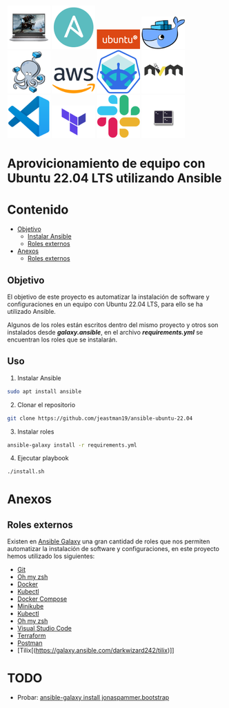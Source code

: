<img src="images/dell-g15-5515-ryzen-edition.png" width="100px" alt="Dell G15 5515 Ryzen">
<img src="images/ansible-logo.png" width="100px" alt="Ansible">
<img src="images/ubuntu-logo14.png" width="100px" alt="Ubuntu">
<img src="images/docker.png" width="100px" alt="Docker">
<img src="images/docker-compose-logo.png" width="100px" alt="Docker compose">
<img src="images/Amazon_Web_Services_Logo.png" width="100px" alt="AWS Cli">
<img src="images/minikube-logo-mini.png" width="100px" alt="Minikube">
<a href="https://github.com/nvm-sh/nvm"><img src="images/nvm.png" width="100px" alt="nvm"></a>
<a href="https://code.visualstudio.com"><img src="images/vsc.png" width="100px" alt="Visual Studio Code"></a>
<a href="https://www.terraform.io/"><img src="images/terraform.png" width="100px" alt="Terraform"></a>
<a href="https://slack.com/"><img src="images/Slack.png" width="100px" alt="Slack"></a>
<a href="https://github.com/gnunn1/tilix"><img src="images/tilix-logo-250x250-1.png" width="100px" alt="Tilix"/></a>

# Aprovicionamiento de equipo con Ubuntu 22.04 LTS utilizando Ansible

# Contenido

-   [Objetivo](#objetivo)
    -   [Instalar Ansible](#instalar-ansible)
    -   [Roles externos](#roles-externos)
-   [Anexos](#anexos)
    -   [Roles externos](#roles-externos-1)

## Objetivo

El objetivo de este proyecto es automatizar la instalación de software y configuraciones en un equipo con Ubuntu 22.04 LTS, para ello se ha utilizado Ansible.

Algunos de los roles están escritos dentro del mismo proyecto y otros son instalados desde **_galaxy.ansible_**, en el archivo **_requirements.yml_** se encuentran los roles que se instalarán.

## Uso

1. Instalar Ansible

```sh
sudo apt install ansible
```

2. Clonar el repositorio

```sh
git clone https://github.com/jeastman19/ansible-ubuntu-22.04
```

3. Instalar roles

```sh
ansible-galaxy install -r requirements.yml
```

4. Ejecutar playbook

```sh
./install.sh
```

# Anexos

## Roles externos

Existen en [Ansible Galaxy][ansible galaxy] una gran cantidad de roles que nos permiten automatizar la instalación de software y configuraciones, en este proyecto hemos utilizado los siguientes:

-   [Git](https://galaxy.ansible.com/geerlingguy/git)
-   [Oh my zsh](https://galaxy.ansible.com/gantsign/oh-my-zsh)
-   [Docker](https://galaxy.ansible.com/geerlingguy/docker)
-   [Kubectl](https://galaxy.ansible.com/andrewrothstein/kubectl)
-   [Docker Compose](https://galaxy.ansible.com/andrewrothstein/docker-compose)
-   [Minikube](https://galaxy.ansible.com/gantsign/minikube)
-   [Kubectl](https://galaxy.ansible.com/andrewrothstein/kubectl)
-   [Oh my zsh](https://galaxy.ansible.com/gantsign/oh-my-zsh)
-   [Visual Studio Code](https://galaxy.ansible.com/gantsign/visual-studio-code)
-   [Terraform](https://galaxy.ansible.com/andrewrothstein/terraform)
-   [Postman](https://github.com/gantsign/ansible-role-postman)
-   [Tilix[(https://galaxy.ansible.com/darkwizard242/tilix)]]

# TODO

-   Probar: [ansible-galaxy install jonaspammer.bootstrap](https://galaxy.ansible.com/jonaspammer/bootstrap)

[ansible galaxy]: https://galaxy.ansible.com/

